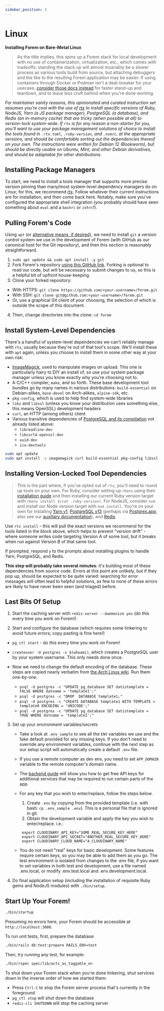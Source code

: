 ```yaml
---
sidebar_position: 3
---
```


# Linux

**Installing Forem on Bare-Metal Linux**

> As the title implies, this spins up a Forem stack for local development with no use of containerization, virtualization, etc., which comes with tradeoffs: standing the stack up will almost invariably be a slower process as various tools build from source, but attaching debuggers and the like to the resulting Forem application may be easier. If using containers through Docker or Podman isn't a deal-breaker for your usecase, [consider those docs instead](containers.md) for faster stand-up and teardown, and to leave less cruft behind when you're done working.

_For maintainer sanity reasons, this opinionated and curated instruction set assumes you're cool with the use of [rtx](https://github.com/jdx/rtx) to install specific versions of Ruby, NodeJS, Yarn (a JS package manager), PostgreSQL (a database), and Redis (an in-memory cache) that are tricky (when possible at all) to version-lock system-wide. If `rtx` is for any reason a non-starter for you, you'll want to use your package management solutions of choice to install the tools found in `.rtx.toml`, `.ruby-version`, and `.nvmrc`, at the appropriate versions, and should be comfortable sorting out the dependencies thereof on your own. The instructions were written for Debian 12 (Bookworm), but should be directly usable on Ubuntu, Mint, and other Debian derivatives, and should be adaptable for other distributions._

## Installing Package Managers

To start, we need to install a tools manager that supports more precise version pinning than many/most system-level dependency managers do on Linux; for this, we recommend [rtx](https://github.com/jdx/rtx). Follow whatever their current instructions are for installation, and then come back here. Notably, make sure you've configured the appropriate shell integration (you probably should have seen something about `eval` and a `bashrc` or `zshrc`!).

## Pulling Forem's Code

Using `apt` (or [alternative means, if desired](https://docs.github.com/en/get-started/quickstart/set-up-git)), we need to install `git` a version control system we use in the development of Forem (with GitHub as our canonical host for the Git repository), and then this section is reasonably straightforward.
 
1. `sudo apt update && sudo apt install -y git`
2. Fork Forem's repository [using this GitHub link](https://github.com/forem/forem/fork). Forking is optional to read our code, but will be necessary to submit changes to us, so this is a helpful bit of upfront house-keeping.
3. Clone your forked repository:

  - With HTTPS: `git clone https://github.com/<your-username>/forem.git`
  - With SSH: `git clone git@github.com:<your-username>/forem.git`
  - Or, use a graphical Git client of your choosing, the selection of which is outside the scope of this document.

4. Then, change directories into the clone: `cd forem`

## Install System-Level Dependencies

There's a handful of system-level dependencies we can't reliably manage with `rtx`, usually because they're out of that tool's scope. We'll install these with `apt` again, unless you choose to install them in some other way at your own risk:

- [ImageMagick](https://imagemagick.org/), used to manipulate images on upload. This one is particularly hairy to DIY an install of, so use your system package manager unless you know exactly why you're choosing not to.
- A C/C++ compiler, `make`, and so forth. These base development tool bundles go by many names in various distributions: `build-essential` on Debian-alikes, `base-devel` on Arch-alikes, `alpine-sdk`, etc.
- `pkg-config`, which is used to help find system-wide libraries
- `libz` and `libssl` (unless you know your distribution uses something else, this means OpenSSL) development headers
- `curl`, an HTTP (among others) client
- Various transitive dependencies of [PostgreSQL and its compilation](https://github.com/smashedtoatoms/asdf-postgres#dependencies) not already listed above: 
    * `libreadline-dev`
    * `libcurl4-openssl-dev`
    * `uuid-dev`
    * `icu-devtools`

```sh
sudo apt update
sudo apt install -y imagemagick curl build-essential pkg-config libssl-dev libz-dev libreadline-dev libcurl4-openssl-dev uuid-dev icu-devtools
```

## Installing Version-Locked Tool Dependencies

> This is the part where, if you've opted out of `rtx`, you'll need to round up tools on your own. For Ruby, consider setting up `rbenv` using their [installation guide](https://github.com/rbenv/rbenv#installation) and then installing our current Ruby version target with `rbenv install $(cat .ruby-version)`. For NodeJS, consider `nvm` and install our Node version target with `nvm install`. You're on your own for installing [Yarn v1](https://yarnpkg.com/en/docs/install), [PostgreSQL v13](https://www.postgresql.org/) (perhaps via [Postgres.app](https://postgresapp.com/), also see our [auxiliary documentation](postgresql.md)), and [Redis](https://redis.io/docs/getting-started/installation/install-redis-on-mac-os/).

Use `rtx install` - this will pull the exact versions we recommend for the tools listed in the block above, which helps to prevent "version drift" - where someone writes code targeting Version A of some tool, but it breaks when run against Version B of that same tool.

If prompted, respond `y` to the prompts about installing plugins to handle Yarn, PostgreSQL, and Redis.

**This step will probably take several minutes**: it's building most of these dependencies from source code. Errors at this point are unlikely, but if they pop up, should be expected to be quite varied: searching for error messages will often lead to helpful solutions, as few to none of these errors are likely to have never been seen (and triaged) before.

## Last Bits Of Setup

1. Start the caching server with `redis-server --daemonize yes` (do this every time you work on Forem!)

2. Start and configure the database (which requires some tinkering to avoid future errors; copy pasting is fine here!)

  - `pg_ctl start` - do this every time you work on Forem!
  - `createuser -U postgres -s $(whoami)`, which creates a PostgreSQL user by your system username. This only needs done once.
  - Now we need to change the default encoding of the database. These steps are copied nearly verbatim from [the Arch Linux wiki](https://wiki.archlinux.org/title/PostgreSQL#Change_default_encoding_of_new_databases_to_UTF-8). Run them one-by-one.

    * `psql -d postgres -c "UPDATE pg_database SET datistemplate = FALSE WHERE datname = 'template1';"`
    * `psql -d postgres -c "DROP  DATABASE template1;"`
    * `psql -d postgres -c "CREATE DATABASE template1 WITH TEMPLATE = template0 ENCODING = 'UNICODE';"`
    * `psql -d postgres -c "UPDATE pg_database SET datistemplate = TRUE WHERE datname = 'template1';"`

3. Set up your environment variables/secrets

   - Take a look at `.env_sample` to see all the `ENV` variables we use and the
     fake default provided for any missing keys.
     If you don't need to override any environment variables, continue with
     the next step as our setup script will automatically create a default
     `.env` file.
   - If you use a remote computer as dev env, you need to set `APP_DOMAIN`
     variable to the remote computer's domain name.
   - The [backend guide](/backend/authentication) will show you how to get free API keys for
     additional services that may be required to run certain parts of the app.
   - For any key that you wish to enter/replace, follow the steps below.

     1. Create `.env` by copying from the provided template (i.e. with bash:
        `cp .env_sample .env`). This is a personal file that is ignored in git.
     2. Obtain the development variable and apply the key you wish to
        enter/replace. i.e.:

     ```shell
      export CLOUDINARY_API_KEY="SOME_REAL_SECURE_KEY_HERE"
      export CLOUDINARY_API_SECRET="ANOTHER_REAL_SECURE_KEY_HERE"
      export CLOUDINARY_CLOUD_NAME="A_CLOUDINARY_NAME"
     ```

   - You do not need "real" keys for basic development. Some features require
     certain keys, so you may be able to add them as you go. The test environment
	 is isolated from changes to the .env file, if you want to set variables in both
	 test and development, use a file named .env.local, or modify .env.test.local
	 and .env.development.local.

4. Do final application setup (including the installation of requisite Ruby gems and NodeJS modules) with `./bin/setup`.

## Start Up Your Forem!

```sh
./bin/startup
```

Presuming no errors here, your Forem should be accessible at `http://localhost:3000`.

To run unit tests, first, prepare the database:

```sh
./bin/rails db:test:prepare RAILS_ENV=test
```

Then, try running any test, for example:

```sh
./bin/rspec spec/lib/acts_as_taggable_on
```

To shut down your Forem stack when you're done tinkering, shut services down in the inverse order of how we started them:

- Press `Ctrl-C` to stop the Forem server process that's currently in the foreground
- `pg_ctl stop` will shut down the database
- `redis-cli SHUTDOWN` will stop the caching server
